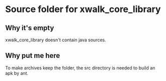 # Source folder for xwalk_core_library
## Why it's empty
xwalk_core_library doesn't contain java sources.
## Why put me here
To make archives keep the folder, the src directory is needed to build an apk by ant.